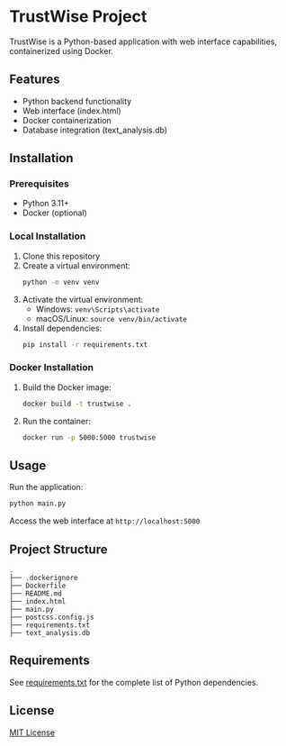 # TrustWise Project

TrustWise is a Python-based application with web interface capabilities, containerized using Docker.

## Features
- Python backend functionality
- Web interface (index.html)
- Docker containerization
- Database integration (text_analysis.db)

## Installation

### Prerequisites
- Python 3.11+
- Docker (optional)

### Local Installation
1. Clone this repository
2. Create a virtual environment:
   ```bash
   python -m venv venv
   ```
3. Activate the virtual environment:
   - Windows: `venv\Scripts\activate`
   - macOS/Linux: `source venv/bin/activate`
4. Install dependencies:
   ```bash
   pip install -r requirements.txt
   ```

### Docker Installation
1. Build the Docker image:
   ```bash
   docker build -t trustwise .
   ```
2. Run the container:
   ```bash
   docker run -p 5000:5000 trustwise
   ```

## Usage
Run the application:
```bash
python main.py
```

Access the web interface at `http://localhost:5000`

## Project Structure
```
.
├── .dockerignore
├── Dockerfile
├── README.md
├── index.html
├── main.py
├── postcss.config.js
├── requirements.txt
├── text_analysis.db
```

## Requirements
See [requirements.txt](requirements.txt) for the complete list of Python dependencies.

## License
[MIT License](LICENSE)
